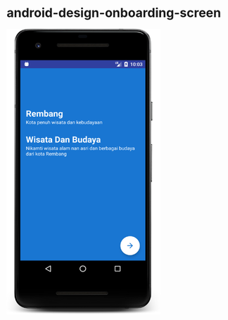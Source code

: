 # android-design-onboarding-screen

<img src="device-2018-01-18-220421.png" width="350" height="650"/>